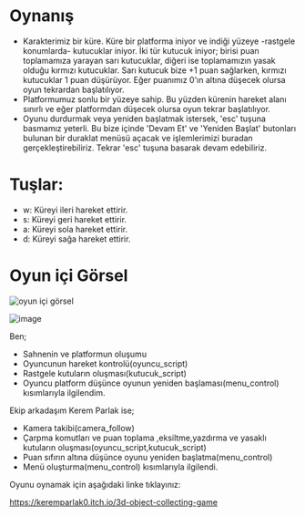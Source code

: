 # Oynanış

- Karakterimiz bir küre. Küre bir platforma iniyor ve indiği yüzeye -rastgele konumlarda- kutucuklar iniyor. İki tür kutucuk iniyor; birisi puan toplamamıza yarayan sarı kutucuklar,
 diğeri ise toplamamızın yasak olduğu kırmızı kutucuklar. Sarı kutucuk bize +1 puan sağlarken, kırmızı kutucuklar 1 puan düşürüyor. Eğer puanımız 0'ın altına düşecek olursa oyun tekrardan
başlatılıyor.
- Platformumuz sonlu bir yüzeye sahip. Bu yüzden kürenin hareket alanı sınırlı ve eğer platformdan düşecek olursa oyun tekrar başlatılıyor.
- Oyunu durdurmak veya yeniden başlatmak istersek, 'esc' tuşuna basmamız yeterli. Bu bize içinde 'Devam Et' ve 'Yeniden Başlat' butonları bulunan bir duraklat menüsü açacak ve işlemlerimizi buradan gerçekleştirebiliriz.
Tekrar 'esc' tuşuna basarak devam edebiliriz.
# Tuşlar:
 - w: Küreyi ileri hareket ettirir.
 - s: Küreyi geri hareket ettirir.
 - a: Küreyi sola hareket ettirir.
 - d: Küreyi sağa hareket ettirir.
 

# Oyun içi Görsel

![oyun içi görsel](https://user-images.githubusercontent.com/119112193/204590693-02038c9f-1a1d-4f9c-baef-47a0d6ddd904.png)


![image](https://user-images.githubusercontent.com/119112193/204598264-6dbb77e4-6ecf-42c6-8835-1fa1f055687a.png)


Ben;
- Sahnenin ve platformun oluşumu
- Oyuncunun hareket kontrolü(oyuncu_script)
- Rastgele kutuların oluşması(kutucuk_script)
- Oyuncu platform düşünce oyunun yeniden başlaması(menu_control) kısımlarıyla ilgilendim.

Ekip arkadaşım Kerem Parlak ise;
- Kamera takibi(camera_follow)
- Çarpma komutları ve puan toplama ,eksiltme,yazdırma ve yasaklı kutuların oluşması(oyuncu_script,kutucuk_script)
- Puan sıfırın altına düşünce oyunu yeniden başlatma(menu_control)
- Menü oluşturma(menu_control) kısımlarıyla ilgilendi.


Oyunu oynamak için aşağıdaki linke tıklayınız:

https://keremparlak0.itch.io/3d-object-collecting-game 

